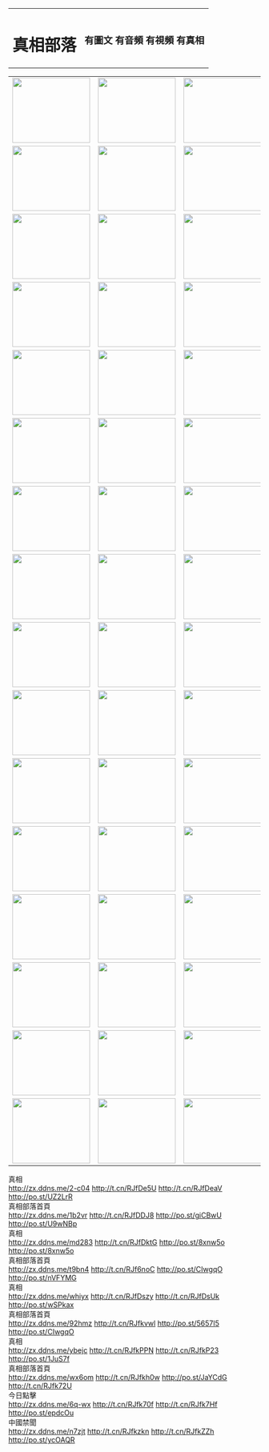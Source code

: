 <table>
<tr>

<td>
	<H1>真相部落</H1>
</td>
<td>
	<H3>有圖文 有音頻 有視頻 有真相</H3>
</td>
</tr>

</table>
<table>
<tr>
	<td><a href="http://546.vnsce.com/xtr/107/"><img  src ="http://546.vnsce.com/pic/2017/02/107.jpg" width="155px" height="130px"></a></td>
	<td><a href="http://546.vnsce.com/xtr/829/"><img src ="http://546.vnsce.com/pic/2017/02/829.jpg" width="155px" height="130px"></a></td>
	<td><a href="http://546.vnsce.com/xtr/69/"><img  src ="http://546.vnsce.com/pic/2017/02/69.jpg" width="155px" height="130px"></a></td>
	<td><a href="http://546.vnsce.com/xtr/99/"><img  src ="http://546.vnsce.com/pic/2017/02/99.jpg" width="155px" height="130px"></a></td>
</tr>
<tr>
	<td><a href="http://546.vnsce.com/xtr/40/"><img  src ="http://546.vnsce.com/pic/2017/02/40.jpg" width="155px" height="130px"></a></td>
	<td><a href="http://546.vnsce.com/xtr/20/"><img  src ="http://546.vnsce.com/pic/2017/02/20.jpg" width="155px" height="130px"></a></td>
	<td><a href="http://546.vnsce.com/xtr/81/"><img  src ="http://546.vnsce.com/pic/2017/02/81.jpg" width="155px" height="130px"></a></td>
	<td><a href="http://546.vnsce.com/xtr/2/"><img  src ="http://546.vnsce.com/pic/2017/02/2.jpg" width="155px" height="130px"></a></td>
</tr>
<tr>
	<td><a href="http://546.vnsce.com/xtr/86/"><img  src ="http://546.vnsce.com/pic/2017/02/86.jpg" width="155px" height="130px"></a></td>
	<td><a href="http://546.vnsce.com/xtr/109/"><img  src ="http://546.vnsce.com/pic/2017/02/109.jpg" width="155px" height="130px"></a></td>
	<td><a href="http://546.vnsce.com/xtr/1378/"><img  src ="http://546.vnsce.com/pic/2017/02/1378.jpg" width="155px" height="130px"></a></td>
	<td><a href="http://546.vnsce.com/xtr/57/"><img  src ="http://546.vnsce.com/pic/2017/02/57.jpg" width="155px" height="130px"></a></td>
</tr>
<tr>
	<td><a href="http://546.vnsce.com/xtr/1219/"><img  src ="http://546.vnsce.com/pic/2017/02/1219.jpg" width="155px" height="130px"></a></td>
	<td><a href="http://546.vnsce.com/xtr/1220/"><img  src ="http://546.vnsce.com/pic/2017/02/1220.jpg" width="155px" height="130px"></a></td>
	<td><a href="http://546.vnsce.com/xtr/1221/"><img  src ="http://546.vnsce.com/pic/2017/02/1221.jpg" width="155px" height="130px"></a></td>
	<td><a href="http://546.vnsce.com/xtr/51/"><img  src ="http://546.vnsce.com/pic/2017/02/51.jpg" width="155px" height="130px"></a></td>
</tr>
<tr>
	<td><a href="http://546.vnsce.com/xtr/1055/"><img  src ="http://546.vnsce.com/pic/2017/02/1055.jpg" width="155px" height="130px"></a></td>
	<td><a href="http://546.vnsce.com/xtr/611/"><img  src ="http://546.vnsce.com/pic/2017/02/611.jpg" width="155px" height="130px"></a></td>
	<td><a href="http://546.vnsce.com/xtr/1121/"><img  src ="http://546.vnsce.com/pic/2017/02/1121.jpg" width="155px" height="130px"></a></td>
	<td><a href="http://546.vnsce.com/xtr/610/"><img  src ="http://546.vnsce.com/pic/2017/02/610.jpg" width="155px" height="130px"></a></td>
</tr>
<tr>
	<td><a href="http://546.vnsce.com/xtr/1128/"><img  src ="http://546.vnsce.com/pic/2017/02/1128.jpg" width="155px" height="130px"></a></td>
	<td><a href="http://546.vnsce.com/xtr/1395/"><img  src ="http://546.vnsce.com/pic/2017/02/1406.jpg" width="155px" height="130px"></a></td>
	<td><a href="http://546.vnsce.com/xtr/1407/"><img  src ="http://546.vnsce.com/pic/2017/02/1407.jpg" width="155px" height="130px"></a></td>
	<td><a href="http://546.vnsce.com/xtr/934/"><img  src ="http://546.vnsce.com/pic/2017/02/934.jpg" width="155px" height="130px"></a></td>
</tr>
<tr>
	<td><a href="http://546.vnsce.com/xtr/641/"><img  src ="http://546.vnsce.com/pic/2017/02/641.jpg" width="155px" height="130px"></a></td>
	<td><a href="http://546.vnsce.com/xtr/949/"><img  src ="http://546.vnsce.com/pic/2017/02/949.jpg" width="155px" height="130px"></a></td>
	<td><a href="http://546.vnsce.com/xtr/112/"><img  src ="http://546.vnsce.com/pic/2017/02/112.jpg" width="155px" height="130px"></a></td>
	<td><a href="http://546.vnsce.com/xtr/812/"><img  src ="http://546.vnsce.com/pic/2017/02/812.jpg" width="155px" height="130px"></a></td>
</tr>
<tr>
	<td><a href="http://546.vnsce.com/xtr/103/"><img  src ="http://546.vnsce.com/pic/2017/02/103.jpg" width="155px" height="130px"></a></td>
	<td><a href="http://546.vnsce.com/xtr/3/"><img  src ="http://546.vnsce.com/pic/2017/02/3.jpg" width="155px" height="130px"></a></td>
	<td><A HREF="http://546.vnsce.com/mp4/zx/2015/11/Lkmtt.mp4" target="_blank" title="蓮開滿天庭"><img  src="http://546.vnsce.com/pic/2015/11/Lkmtt3480_jssor.jpg"  width="155px" height="130px"></A></td>
	<td><A HREF="http://546.vnsce.com/mp4/zx/2015/11/2013513.mp4" target="_blank" title="飛旋的法輪"><img  src="http://546.vnsce.com/pic/2015/11/falun480_jssor.jpg"  width="155px" height="130px"></A></td>
</tr>
<tr>
	<td><A HREF="http://546.vnsce.com/mp4/zx/2015/11/NYParade.mp4" target="_blank" title="2004年4月10日法輪功紐約大遊行"><img  src="http://546.vnsce.com/pic/2015/11/nyparade480_jssor.jpg"  width="155px" height="130px"></A></td>
	<td><A HREF="http://546.vnsce.com/mp4/news617/2015/05/WEB_s28093.mp4" target="_blank" title="2015年世界法輪大法日特別報導"><img  src="http://546.vnsce.com/pic/2015/11/p6752711a666997037_jssor.jpg"  width="155px" height="130px"></A></td>
	<td><A HREF="http://546.vnsce.com/mp4/news829/2015/11/30211_326650.mp4" target="_blank" title="滄州綁架案連審四天 民眾抹淚稱審好人"><img  src="http://546.vnsce.com/pic/2015/11/changzhou2480_jssor.jpg"  width="155px" height="130px"></A></td>
	<td><A HREF="http://546.vnsce.com/mp4/mhph/2015/10/changzhou.mp4" target="_blank" title="滄州真相--獅城血淚"><img  src="http://546.vnsce.com/pic/2015/11/changzhou480_jssor.jpg"  width="155px" height="130px"></A></td>
</tr>
<tr>
	<td><A HREF="http://546.vnsce.com/mp4/mhjd/mhjd_55.mp4" target="_blank" title="正義律師與無罪辯護"><img  src="http://546.vnsce.com/pic/2015/11/wzbh480_jssor.jpg"  width="155px" height="130px"></A></td>
	<td><A HREF="http://546.vnsce.com/mp4/zx/2015/11/layerkcs.mp4" target="_blank" title="中國的良心--高智晟律師"><img  src="http://546.vnsce.com/pic/2015/11/layerkcs2480_jssor.jpg"  width="155px" height="130px"></A></td>
	<td><A HREF="http://546.vnsce.com/mp4/mhph/2015/10/szxl.mp4" target="_blank" title="神州血淚--北京、大慶、廣東、哈爾濱"><img  src="http://546.vnsce.com/pic/2015/11/szxl480_jssor.jpg"  width="155px" height="130px"></A></td>
	<td><A HREF="http://546.vnsce.com/mp4/zx/2015/11/TangShanFFXS.mp4" target="_blank" title="真相紀錄片：鳳凰新生"><img  src="http://546.vnsce.com/pic/2015/11/fhxs2480_jssor.jpg"  width="155px" height="130px"></A></td>
</tr>
<tr>
	<td><A HREF="http://546.vnsce.com/mp4/zx/2015/11/jidong.mp4" target="_blank" title="冀東監獄的罪惡"><img  src="http://546.vnsce.com/pic/2015/11/jidong480_jssor.jpg"  width="155px" height="130px"></A></td>
	<td><A HREF="http://546.vnsce.com/mp4/mhph/2015/10/tangshan.mp4" target="_blank" title="鳳凰血淚"><img  src="http://546.vnsce.com/pic/2015/11/tangshan480_jssor.jpg"  width="155px" height="130px"></A>
					</div></td>
	<td>	<A HREF="http://546.vnsce.com/mp4/mhph/2015/10/zfxtzxl.mp4" target="_blank" title="政法系統罪行錄--唐山篇"><img  src="http://546.vnsce.com/pic/2015/11/zfxtzxl480_jssor.jpg"  width="155px" height="130px"></A></td>
	<td><A HREF="http://546.vnsce.com/mp4/mhph/2015/10/QDBG.mp4" target="_blank" title="青島悲歌"><img  src="http://546.vnsce.com/pic/2015/10/qdbg2480_jssor.jpg"  width="155px" height="130px"></A></td>
</tr>
<tr>
	<td><A HREF="http://546.vnsce.com/mp4/mhph/2015/10/huludao.mp4" target="_blank" title="葫蘆島永恆的見證"><img  src="http://546.vnsce.com/pic/2015/10/huludao480_jssor.jpg"  width="155px" height="130px"></A></td>
	<td><A HREF="http://546.vnsce.com/mp4/mhph/2015/10/qbzx.mp4" target="_blank" title="湖畔泉邊聽真相-濟南泉城的傳奇"><img  src="http://546.vnsce.com/pic/2015/10/hupan480_jssor.jpg"  width="155px" height="130px"></A></td>
	<td><A HREF="http://546.vnsce.com/mp4/mhph/2015/10/baoding_dvd_v2.mp4" target="_blank" title="燕趙悲歌"><img  src="http://546.vnsce.com/pic/2015/10/yzbg480_jssor.jpg"  width="155px" height="130px"></A></td>
	<td><A HREF="http://546.vnsce.com/mp4/zx/2015/11/meihuashi_complete_ED2.0.mp4" target="_blank" title="梅花詩完整版"><img  src="http://546.vnsce.com/pic/2015/11/mhs480_jssor.jpg"  width="155px" height="130px"></A></td>
</tr>
<tr>
	<td><A HREF="http://546.vnsce.com/mp4/zx/2015/11/fengbei512k.mp4" target="_blank" title="豐碑"><img  src="http://546.vnsce.com/pic/2015/11/fongbei480_jssor.jpg"  width="155px" height="130px"></A></td>
	<td><A HREF="http://546.vnsce.com/mp4/zx/2015/11/fytdxComplete.mp4" target="_blank" title="風雨天地行全集"><img  src="http://546.vnsce.com/pic/2015/11/fytdxWhite480_jssor.jpg"  width="155px" height="130px"></A></td>
	<td><A HREF="http://546.vnsce.com/mp4/zx/2015/11/JianZheng.mp4" target="_blank" title="見證"><img  src="http://546.vnsce.com/pic/2015/11/witness480_jssor.jpg"  width="155px" height="130px"></A></td>
	<td><A HREF="http://546.vnsce.com/mp4/mhph/2015/10/hcym.mp4" target="_blank" title="紅朝陰謀"><img  src="http://546.vnsce.com/pic/2015/10/hcym480_jssor.jpg"  width="155px" height="130px"></A></td>
</tr>
<tr>
	<td><A HREF="http://546.vnsce.com/mp4/zx/2015/11/zfzxPalV3.mp4" target="_blank" title="是自焚還是騙局"><img  src="http://546.vnsce.com/pic/2015/11/zfzx4805_jssor.jpg"  width="155px" height="130px"></A></td>
	<td><A HREF="http://546.vnsce.com/mp4/zx/2015/11/lsdspMsyTd.mp4" target="_blank" title="歷史的審判"><img  src="http://546.vnsce.com/pic/2015/11/lsdsp480_jssor.jpg"  width="155px" height="130px"></A></td>
	<td><A HREF="http://546.vnsce.com/mp4/news886/2015/11/concat886.mp4" target="_blank" title="一周全球控告江澤民"><img  src="http://546.vnsce.com/pic/2015/11/news886480_jssor.jpg"  width="155px" height="130px"></A></td>
	<td><A HREF="http://546.vnsce.com/mp4/news1378/2014/08/CQSD_s0_e4_v2_i0-CQSD_4-video.mp4" target="_blank" title="歐洲的抉擇"><img  src="http://546.vnsce.com/pic/2015/11/p5143421a564166643-ss_jssor.jpg"  width="155px" height="130px"></A></td>
</tr>
<tr>
	<td><A HREF="http://546.vnsce.com/mp4/zx/2015/11/hk20150720parade.mp4" target="_blank" title="港法輪功反迫害大遊行 大陸遊客震撼"><img  src="http://546.vnsce.com/pic/2015/11/281098-ss_jssor.jpg"  width="155px" height="130px"></A></td>
	<td><A HREF="http://546.vnsce.com/mp4/zx/2015/11/20150720hkParade512k.mp4" target="_blank" title="香港法輪功720遊行聲援訴江潮"><img  src="http://546.vnsce.com/pic/2015/11/2015720parade480_jssor.jpg"  width="155px" height="130px"></A></td>
	<td><A HREF="http://546.vnsce.com/mp4/zx/2015/11/hktdc512.mp4" target="_blank" title="香港退黨潮"><img  src="http://546.vnsce.com/pic/2015/11/hktdc480_jssor.jpg"  width="155px" height="130px"></A></td>
	<td><A HREF="http://546.vnsce.com/mp4/news413/2015/11/concat413.mp4" target="_blank" title="本月退黨精選"><img  src="http://546.vnsce.com/pic/2015/11/tuidang480_jssor.jpg"  width="155px" height="130px"></A></td>
</tr>
<tr>
	<td><A HREF="http://546.vnsce.com/mp4/news823/2015/11/TSZG_British_1_QA_A_TSZG-61-1_XinHaoNianZuoZh_P617180.mp4" target="_blank" title="辛灝年：紀念《九評共產黨》發表十週年演講"><img  src="http://546.vnsce.com/pic/2015/11/xhn9p10480_jssor.jpg"  width="155px" height="130px"></A></td>
	<td><A HREF="http://546.vnsce.com/mp4/news57/2015/11/JPGCD8.mp4" target="_blank" title="【九評之八】評中國共產黨的邪教本質"><img  src="http://546.vnsce.com/pic/2015/11/9pkcd8p480_jssor.jpg"  width="155px" height="130px"></A></td>
	<td><A HREF="http://546.vnsce.com/mp4/other/kao.Chih.Sheng_story.mp4"  target="_blank" title="超越恐懼:高智晟的故事"				style="font-size:20px;"><img src="http://546.vnsce.com/pic/2016/12/GZS201408070902.jpg"  width="155px" height="130px">
						</A></td>
	<td><A HREF="http://546.vnsce.com/mp4/zx/2016/11/oh10yearsInv.mp4"  target="_blank" title="紀錄片《活摘 十年調查》完整版" style="font-size:20px;"><img src="http://546.vnsce.com/pic/2016/11/10yearsOHinv.jpg"  width="155px" height="130px">
						</A></td>
</tr>
</table>



<div class="linkbox"><div class="title">真相<div id="url"><a href="http://zx.ddns.me/2-c04" target=_blank>http://zx.ddns.me/2-c04</a>     <a href="http://t.cn/RJfDe5U" target=_blank>http://t.cn/RJfDe5U</a>     <a href="http://t.cn/RJfDeaV" target=_blank>http://t.cn/RJfDeaV</a>     <a href="http://po.st/UZ2LrR" target=_blank>http://po.st/UZ2LrR</a></div></div><div class="title">真相部落首頁<div id="url"><a href="http://zx.ddns.me/1b2vr" target=_blank>http://zx.ddns.me/1b2vr</a>     <a href="http://t.cn/RJfDDJ8" target=_blank>http://t.cn/RJfDDJ8</a>     <a href="http://po.st/giCBwU" target=_blank>http://po.st/giCBwU</a>     <a href="http://po.st/U9wNBp" target=_blank>http://po.st/U9wNBp</a></div></div><div class="title">真相<div id="url"><a href="http://zx.ddns.me/md283" target=_blank>http://zx.ddns.me/md283</a>     <a href="http://t.cn/RJfDktG" target=_blank>http://t.cn/RJfDktG</a>     <a href="http://po.st/8xnw5o" target=_blank>http://po.st/8xnw5o</a>     <a href="http://po.st/8xnw5o" target=_blank>http://po.st/8xnw5o</a></div></div><div class="title">真相部落首頁<div id="url"><a href="http://zx.ddns.me/t9bn4" target=_blank>http://zx.ddns.me/t9bn4</a>     <a href="http://t.cn/RJf6noC" target=_blank>http://t.cn/RJf6noC</a>     <a href="http://po.st/CIwgqO" target=_blank>http://po.st/CIwgqO</a>     <a href="http://po.st/nVFYMG" target=_blank>http://po.st/nVFYMG</a></div></div><div class="title">真相<div id="url"><a href="http://zx.ddns.me/whiyx" target=_blank>http://zx.ddns.me/whiyx</a>     <a href="http://t.cn/RJfDszy" target=_blank>http://t.cn/RJfDszy</a>     <a href="http://t.cn/RJfDsUk" target=_blank>http://t.cn/RJfDsUk</a>     <a href="http://po.st/wSPkax" target=_blank>http://po.st/wSPkax</a></div></div><div class="title">真相部落首頁<div id="url"><a href="http://zx.ddns.me/92hmz" target=_blank>http://zx.ddns.me/92hmz</a>     <a href="http://t.cn/RJfkvwl" target=_blank>http://t.cn/RJfkvwl</a>     <a href="http://po.st/5657I5" target=_blank>http://po.st/5657I5</a>     <a href="http://po.st/CIwgqO" target=_blank>http://po.st/CIwgqO</a></div></div><div class="title">真相<div id="url"><a href="http://zx.ddns.me/ybejc" target=_blank>http://zx.ddns.me/ybejc</a>     <a href="http://t.cn/RJfkPPN" target=_blank>http://t.cn/RJfkPPN</a>     <a href="http://t.cn/RJfkP23" target=_blank>http://t.cn/RJfkP23</a>     <a href="http://po.st/1JuS7f" target=_blank>http://po.st/1JuS7f</a></div></div><div class="title">真相部落首頁<div id="url"><a href="http://zx.ddns.me/wx6om" target=_blank>http://zx.ddns.me/wx6om</a>     <a href="http://t.cn/RJfkh0w" target=_blank>http://t.cn/RJfkh0w</a>     <a href="http://po.st/JaYCdG" target=_blank>http://po.st/JaYCdG</a>     <a href="http://t.cn/RJfk72U" target=_blank>http://t.cn/RJfk72U</a></div></div><div class="title">今日點擊<div id="url"><a href="http://zx.ddns.me/6q-wx" target=_blank>http://zx.ddns.me/6q-wx</a>     <a href="http://t.cn/RJfk70f" target=_blank>http://t.cn/RJfk70f</a>     <a href="http://t.cn/RJfk7Hf" target=_blank>http://t.cn/RJfk7Hf</a>     <a href="http://po.st/epdcOu" target=_blank>http://po.st/epdcOu</a></div></div><div class="title">中國禁聞<div id="url"><a href="http://zx.ddns.me/n7zjt" target=_blank>http://zx.ddns.me/n7zjt</a>     <a href="http://t.cn/RJfkzkn" target=_blank>http://t.cn/RJfkzkn</a>     <a href="http://t.cn/RJfkZZh" target=_blank>http://t.cn/RJfkZZh</a>     <a href="http://po.st/ycOAQR" target=_blank>http://po.st/ycOAQR</a></div></div></div>
